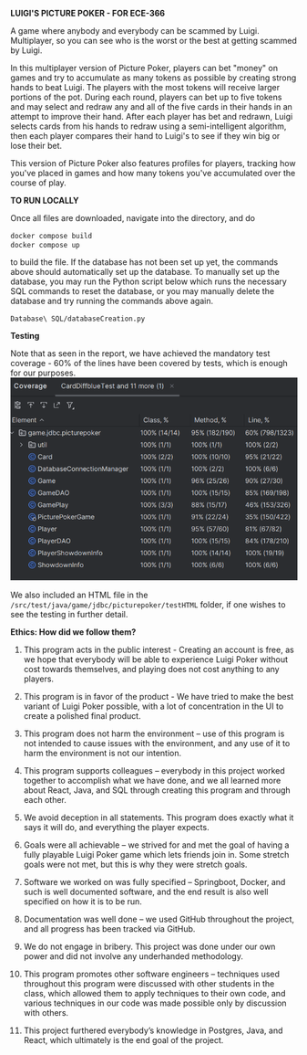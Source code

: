 **LUIGI'S PICTURE POKER - FOR ECE-366**

A game where anybody and everybody can be scammed by Luigi. Multiplayer, so you can see who is the worst or the best at getting scammed by Luigi. 

In this multiplayer version of Picture Poker, players can bet "money" on games and try to accumulate as many tokens as possible by creating strong hands to beat Luigi. The players with the most tokens will receive larger portions of the pot. During each round, players can bet up to five tokens and may select and redraw any and all of the five cards in their hands in an attempt to improve their hand. After each player has bet and redrawn, Luigi selects cards from his hands to redraw using a semi-intelligent algorithm, then each player compares their hand to Luigi's to see if they win big or lose their bet.

This version of Picture Poker also features profiles for players, tracking how you've placed in games and how many tokens you've accumulated over the course of play.

**TO RUN LOCALLY**

Once all files are downloaded, navigate into the directory, and do 

```shell
docker compose build
docker compose up
```

to build the file. If the database has not been set up yet, the commands above should automatically set up the database. 
To manually set up the database, you may run the Python script below which runs the necessary SQL commands to 
reset the database, or you may manually delete the database and try running the commands above again. 
```shell
Database\ SQL/databaseCreation.py
```

**Testing**

Note that as seen in the report, we have achieved the mandatory test coverage - 60% of the lines have been covered by 
tests, which is enough for our purposes. 
![img.png](report.png)

We also included an HTML file in the `/src/test/java/game/jdbc/picturepoker/testHTML` folder, if one wishes to see the testing in further detail. 


**Ethics: How did we follow them?**

1. This program acts in the public interest - Creating an account is free, as we hope that everybody will be able to experience Luigi Poker without cost towards themselves, and playing does not cost anything to any players.  

2. This program is in favor of the product - We have tried to make the best variant of Luigi Poker possible, with a lot of concentration in the UI to create a polished final product.  

3. This program does not harm the environment – use of this program is not intended to cause issues with the environment, and any use of it to harm the environment is not our intention.  

4. This program supports colleagues – everybody in this project worked together to accomplish what we have done, and we all learned more about React, Java, and SQL through creating this program and through each other.  

5. We avoid deception in all statements. This program does exactly what it says it will do, and everything the player expects.  

6. Goals were all achievable – we strived for and met the goal of having a fully playable Luigi Poker game which lets friends join in. Some stretch goals were not met, but this is why they were stretch goals.  

7. Software we worked on was fully specified – Springboot, Docker, and such is well documented software, and the end result is also well specified on how it is to be run.  

8. Documentation was well done – we used GitHub throughout the project, and all progress has been tracked via GitHub.  

9. We do not engage in bribery. This project was done under our own power and did not involve any underhanded methodology.  

10. This program promotes other software engineers – techniques used throughout this program were discussed with other students in the class, which allowed them to apply techniques to their own code, and various techniques in our code was made possible only by discussion with others.  

11. This project furthered everybody’s knowledge in Postgres, Java, and React, which ultimately 
is the end goal of the project.  